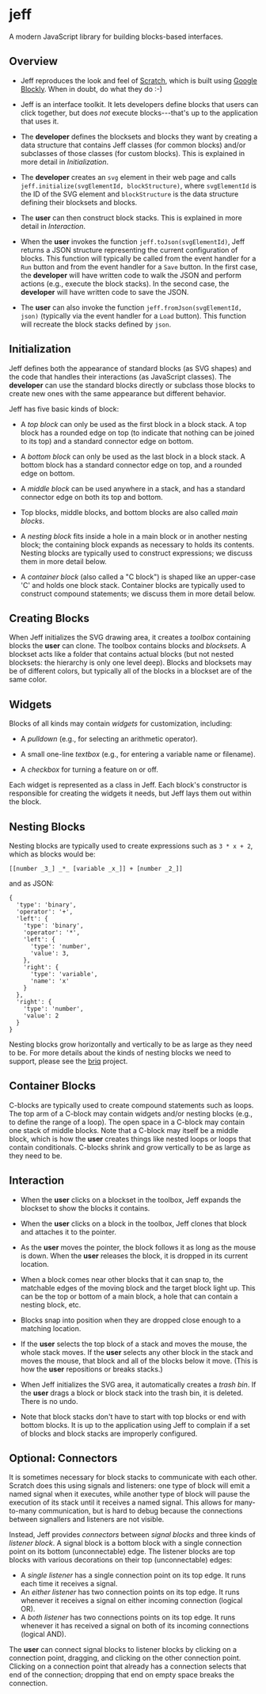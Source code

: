 # jeff

A modern JavaScript library for building blocks-based interfaces.

## Overview

-   Jeff reproduces the look and feel of [Scratch](http://scratch.mit.edu),
    which is built using [Google Blockly](https://developers.google.com/blockly/).
    When in doubt, do what they do :-)

-   Jeff is an interface toolkit.
    It lets developers define blocks that users can click together,
    but does *not* execute blocks---that's up to the application that uses it.

-   The **developer** defines the blocksets and blocks they want
    by creating a data structure that contains Jeff classes (for common blocks)
    and/or subclasses of those classes (for custom blocks).
    This is explained in more detail in *Initialization*.

-   The **developer** creates an `svg` element in their web page
    and calls `jeff.initialize(svgElementId, blockStructure)`,
    where `svgElementId` is the ID of the SVG element
    and `blockStructure` is the data structure defining their blocksets and blocks.

-   The **user** can then construct block stacks.
    This is explained in more detail in *Interaction*.

-   When the **user** invokes the function `jeff.toJson(svgElementId)`,
    Jeff returns a JSON structure representing the current configuration of blocks.
    This function will typically be called from the event handler for a `Run` button
    and from the event handler for a `Save` button.
    In the first case,
    the **developer** will have written code to walk the JSON and perform actions
    (e.g., execute the block stacks).
    In the second case,
    the **developer** will have written code to save the JSON.

-   The **user** can also invoke the function `jeff.fromJson(svgElementId, json)`
    (typically via the event handler for a `Load` button).
    This function will recreate the block stacks defined by `json`.

## Initialization

Jeff defines both the appearance of standard blocks (as SVG shapes)
and the code that handles their interactions (as JavaScript classes).
The **developer** can use the standard blocks directly
or subclass those blocks to create new ones
with the same appearance but different behavior.

Jeff has five basic kinds of block:

-   A *top block* can only be used as the first block in a block stack.
    A top block has a rounded edge on top (to indicate that nothing can be joined to its top)
    and a standard connector edge on bottom.

-   A *bottom block* can only be used as the last block in a block stack.
    A bottom block has a standard connector edge on top,
    and a rounded edge on bottom.

-   A *middle block* can be used anywhere in a stack,
    and has a standard connector edge on both its top and bottom.

-   Top blocks, middle blocks, and bottom blocks are also called *main blocks*.

-   A *nesting block* fits inside a hole in a main block or in another nesting block;
    the containing block expands as necessary to holds its contents.
    Nesting blocks are typically used to construct expressions;
    we discuss them in more detail below.

-   A *container block* (also called a "C block") is shaped like an upper-case 'C'
    and holds one block stack.
    Container blocks are typically used to construct compound statements;
    we discuss them in more detail below.

## Creating Blocks

When Jeff initializes the SVG drawing area,
it creates a *toolbox* containing blocks the **user** can clone.
The toolbox contains blocks and *blocksets*.
A blockset acts like a folder that contains actual blocks
(but not nested blocksets: the hierarchy is only one level deep).
Blocks and blocksets may be of different colors,
but typically all of the blocks in a blockset are of the same color.

## Widgets

Blocks of all kinds may contain *widgets* for customization,
including:

-   A *pulldown* (e.g., for selecting an arithmetic operator).

-   A small one-line *textbox* (e.g., for entering a variable name or filename).

-   A *checkbox* for turning a feature on or off.

Each widget is represented as a class in Jeff.
Each block's constructor is responsible for creating the widgets it needs,
but Jeff lays them out within the block.

## Nesting Blocks

Nesting blocks are typically used to create expressions such as `3 * x + 2`,
which as blocks would be:

```
[[number _3_] _*_ [variable _x_]] + [number _2_]]
```

and as JSON:

```
{
  'type': 'binary',
  'operator': '+',
  'left': {
    'type': 'binary',
    'operator': '*',
    'left': {
      'type': 'number',
      'value': 3,
    },
    'right': {
      'type': 'variable',
      'name': 'x'
    }
  },
  'right': {
    'type': 'number',
    'value': 2
  }
}
```

Nesting blocks grow horizontally and vertically to be as large as they need to be.
For more details about the kinds of nesting blocks we need to support,
please see the [briq](http://github.com/tidyblocks/briq) project.

## Container Blocks

C-blocks are typically used to create compound statements such as loops.
The top arm of a C-block may contain widgets and/or nesting blocks
(e.g., to define the range of a loop).
The open space in a C-block may contain one stack of middle blocks.
Note that a C-block may itself be a middle block,
which is how the **user** creates things like nested loops
or loops that contain conditionals.
C-blocks shrink and grow vertically to be as large as they need to be.

## Interaction

-   When the **user** clicks on a blockset in the toolbox,
    Jeff expands the blockset to show the blocks it contains.

-   When the **user** clicks on a block in the toolbox,
    Jeff clones that block and attaches it to the pointer.

-   As the **user** moves the pointer,
    the block follows it as long as the mouse is down.
    When the **user** releases the block,
    it is dropped in its current location.

-   When a block comes near other blocks that it can snap to,
    the matchable edges of the moving block and the target block light up.
    This can be the top or bottom of a main block,
    a hole that can contain a nesting block,
    etc.

-   Blocks snap into position when they are dropped close enough to a matching location.

-   If the **user** selects the top block of a stack and moves the mouse,
    the whole stack moves.
    If the **user** selects any other block in the stack and moves the mouse,
    that block and all of the blocks below it move.
    (This is how the **user** repositions or breaks stacks.)

-   When Jeff initializes the SVG area,
    it automatically creates a *trash bin*.
    If the **user** drags a block or block stack into the trash bin,
    it is deleted.
    There is no undo.

-   Note that block stacks don't have to start with top blocks
    or end with bottom blocks.
    It is up to the application using Jeff to complain
    if a set of blocks and block stacks are improperly configured.

## Optional: Connectors

It is sometimes necessary for block stacks to communicate with each other.
Scratch does this using signals and listeners:
one type of block will emit a named signal when it executes,
while another type of block will pause the execution of its stack
until it receives a named signal.
This allows for many-to-many communication,
but is hard to debug because the connections between signallers and listeners are not visible.

Instead,
Jeff provides *connectors* between *signal blocks* and three kinds of *listener block*.
A signal block is a bottom block with a single connection point on its bottom (unconnectable) edge.
The listener blocks are top blocks with various decorations on their top (unconnectable) edges:

-   A *single listener* has a single connection point on its top edge.
    It runs each time it receives a signal.
-   An *either listener* has two connection points on its top edge.
    It runs whenever it receives a signal on either incoming connection (logical OR).
-   A *both listener* has two connections points on its top edge.
    It runs whenever it has received a signal on both of its incoming connections
    (logical AND).

The **user** can connect signal blocks to listener blocks by clicking on a connection point,
dragging,
and clicking on the other connection point.
Clicking on a connection point that already has a connection selects that end of the connection;
dropping that end on empty space breaks the connection.